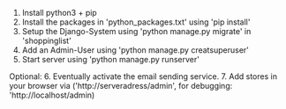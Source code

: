 1. Install python3 + pip
2. Install the packages in 'python_packages.txt' using 'pip install'
3. Setup the Django-System using 'python manage.py migrate' in 'shoppinglist'
4. Add an Admin-User using 'python manage.py creatsuperuser'
5. Start server using 'python manage.py runserver'

Optional:
6. Eventually activate the email sending service.
7. Add stores in your browser via ('http://serveradress/admin', for debugging: 'http://localhost/admin)
